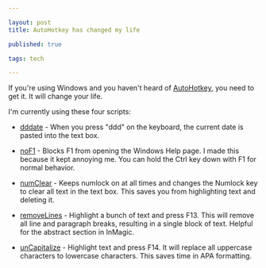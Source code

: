 ```yaml
---

layout: post
title: AutoHotkey has changed my life

published: true

tags: tech

---
```


If you're using Windows and you haven't heard of [AutoHotkey](https://autohotkey.com/), you need to get it. It will change your life.

I'm currently using these four scripts:

* [dddate](/projects/dddate.ahk) - When you press "ddd" on the keyboard, the current date is pasted into the text box. 

* [noF1](/projects/noF1.ahk) - Blocks F1 from opening the Windows Help page. I made this because it kept annoying me. You can hold the Ctrl key down with F1 for normal behavior.

* [numClear](/projects/numClear.ahk) - Keeps numlock on at all times and changes the Numlock key to clear all text in the text box. This saves you from highlighting text and deleting it.

* [removeLines](/projects/removeLines.ahk) - Highlight a bunch of text and press F13. This will remove all line and paragraph breaks, resulting in a single block of text. Helpful for the abstract section in InMagic.

* [unCapitalize](/projects/unCapitalize.ahk) - Highlight text and press F14. It will replace all uppercase characters to lowercase characters. This saves time in APA formatting.

